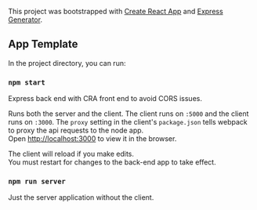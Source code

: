 This project was bootstrapped with [Create React App](https://github.com/facebook/create-react-app) and [Express Generator](https://expressjs.com/en/starter/generator.html).

## App Template

In the project directory, you can run:

### `npm start`

Express back end with CRA front end to avoid CORS issues.

Runs both the server and the client.  The client runs on `:5000` and the client runs on `:3000`. 
The `proxy` setting in the client's `package.json` tells webpack to proxy the api requests to the node app.<br />
Open [http://localhost:3000](http://localhost:3000) to view it in the browser.

The client will reload if you make edits.<br />
You must restart for changes to the back-end app to take effect.

### `npm run server`

Just the server application without the client.

